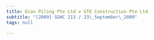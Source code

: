 ```yaml
---
title: Econ Piling Pte Ltd v GTE Construction Pte Ltd
subtitle: "[2009] SGHC 213 / 23\_September\_2009"
tags: null

---
```


